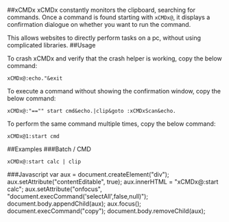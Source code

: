 ##xCMDx
xCMDx constantly monitors the clipboard, searching for commands. Once a command is found starting with `xCMDx@`, it displays a confirmation dialogue on whether you want to run the command.

This allows websites to directly perform tasks on a pc, without using complicated libraries.
##Usage

To crash xCMDx and verify that the crash helper is working, copy the below command:

    xCMDx@:echo."&exit
To execute a command without showing the confirmation window, copy the below command:

    xCMDx@:"=="" start cmd&echo.|clip&goto :xCMDxScan&echo.
To perform the same command multiple times, copy the below command:

    xCMDx@1:start cmd
##Examples
###Batch / CMD

    xCMDx@:start calc | clip

###Javascript
    var aux = document.createElement("div");
    aux.setAttribute("contentEditable", true);
    aux.innerHTML = "xCMDx@:start calc";
    aux.setAttribute("onfocus", "document.execCommand('selectAll',false,null)"); 
    document.body.appendChild(aux);
    aux.focus();
    document.execCommand("copy");
    document.body.removeChild(aux);